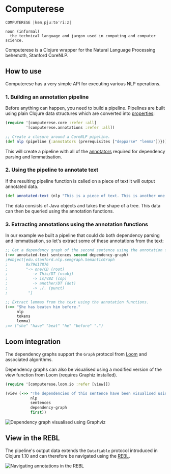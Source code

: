 # Computerese
````
COMPUTERESE |kəmˌpjuːtəˈriːz|

noun (informal)
  the technical language and jargon used in computing and computer science.
````

Computerese is a Clojure wrapper for the Natural Language Processing behemoth,
Stanford CoreNLP.

## How to use
Computerese has a very simple API for executing various NLP operations.

### 1. Building an annotation pipeline
Before anything can happen, you need to build a pipeline. 
Pipelines are built using plain Clojure data structures which are converted into
[properties](https://github.com/stanfordnlp/CoreNLP/blob/master/src/edu/stanford/nlp/pipeline/StanfordCoreNLP.properties):

```Clojure
(require '[computerese.core :refer :all]
         '[computerese.annotations :refer :all])

;; Create a closure around a CoreNLP pipeline.
(def nlp (pipeline {:annotators (prerequisites ["depparse" "lemma"])}))
```

This will create a pipeline with all of the 
[annotators](https://stanfordnlp.github.io/CoreNLP/annotators.html) 
required for dependency parsing and lemmatisation.

### 2. Using the pipeline to annotate text
If the resulting pipeline function is called on a piece of text it will output 
annotated data.

```Clojure
(def annotated-text (nlp "This is a piece of text. This is another one."))
```

The data consists of Java objects and takes the shape of a tree.
This data can then be queried using the annotation functions.

### 3. Extracting annotations using the annotation functions
In our example we built a pipeline that could do both dependency parsing and
lemmatisation, so let's extract some of these annotations from the text:

```Clojure
;; Get a dependency graph of the second sentence using the annotation functions.
(->> annotated-text sentences second dependency-graph)
;#object[edu.stanford.nlp.semgraph.SemanticGraph
;        0x79d17876
;        "-> one/CD (root)
;           -> This/DT (nsubj)
;           -> is/VBZ (cop)
;           -> another/DT (det)
;           -> ./. (punct)
;         "]

;; Extract lemmas from the text using the annotation functions.
(->> "She has beaten him before."
     nlp
     tokens
     lemma)
;=> ("she" "have" "beat" "he" "before" ".")

```

## Loom integration
The dependency graphs support the `Graph` protocol from 
[Loom](https://github.com/aysylu/loom) and associated algorithms.

Dependency graphs can also be visualised using a modified version of the view 
function from Loom (requires Graphiz installed).

```Clojure
(require '[computerese.loom.io :refer [view]])

(view (->> "The dependencies of this sentence have been visualised using Graphviz."
           nlp
           sentences
           dependency-graph
           first))
```

![Dependency graph visualised using Graphviz](https://raw.githubusercontent.com/simongray/corenlp-clj/master/doc/graphviz_example.png)

## View in the REBL
The pipeline's output data extends the `Datafiable` protocol 
introduced in Clojure 1.10 and can therefore be navigated using the 
[REBL](https://github.com/cognitect-labs/REBL-distro).
 
![Navigating annotations in the REBL](https://raw.githubusercontent.com/simongray/corenlp-clj/master/doc/rebl_example.png)
